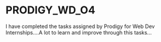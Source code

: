 # PRODIGY_WD_O4
I have completed the tasks assigned by Prodigy for Web Dev Internships....A lot to learn and improve through this tasks...
